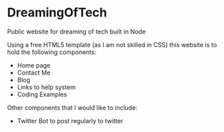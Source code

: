 # DreamingOfTech
Public website for dreaming of tech built in Node

Using a free HTML5 template (as I am not skilled in CSS) this website is to hold the following components:
* Home page
* Contact Me
* Blog
* Links to help system
* Coding Examples

Other components that I would like to include:
* Twitter Bot to post regularly to twitter
